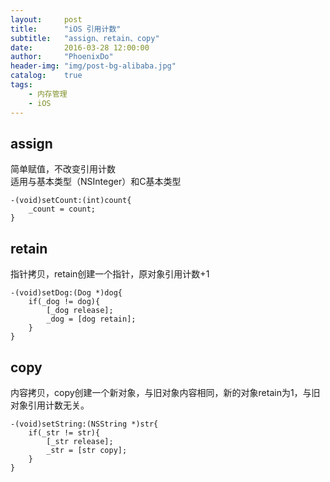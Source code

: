 ```yaml
---
layout:     post
title:      "iOS 引用计数"
subtitle:   "assign、retain、copy"
date:       2016-03-28 12:00:00
author:     "PhoenixDo"
header-img: "img/post-bg-alibaba.jpg"
catalog:    true
tags:
    - 内存管理
    - iOS
---
```


## assign
简单赋值，不改变引用计数
<br>适用与基本类型（NSInteger）和C基本类型

```
-(void)setCount:(int)count{
    _count = count;
}
```

## retain
指针拷贝，retain创建一个指针，原对象引用计数+1

```
-(void)setDog:(Dog *)dog{
    if(_dog != dog){
        [_dog release];
        _dog = [dog retain];
    }
}
```
## copy
内容拷贝，copy创建一个新对象，与旧对象内容相同，新的对象retain为1，与旧对象引用计数无关。

```
-(void)setString:(NSString *)str{
    if(_str != str){
        [_str release];
        _str = [str copy];
    }
}
```
